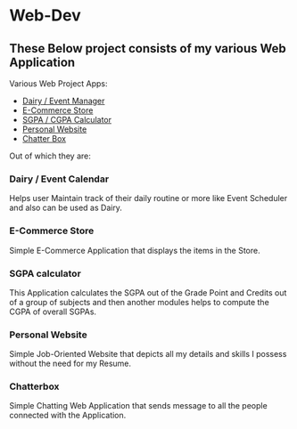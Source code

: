 # Web-Dev

## These Below project consists of my various Web Application 

Various Web Project Apps:
- [Dairy / Event Manager](#dairy-/-event-calendar)
- [E-Commerce Store](#e-commerce-store)
- [SGPA / CGPA Calculator](sgpa-calculator)
- [Personal Website](personal-website)
- [Chatter Box](chatter-box)

Out of which they are: 
### Dairy / Event Calendar
Helps user Maintain track of their daily routine or more like Event Scheduler and also can be used as Dairy.

### E-Commerce Store
Simple E-Commerce Application that displays the items in the Store.

### SGPA calculator
This Application calculates the SGPA out of the Grade Point and Credits out of a group of subjects and then another modules helps to compute the CGPA of overall SGPAs.

### Personal Website
Simple Job-Oriented Website that depicts all my details and skills I possess without the need for my Resume.

### Chatterbox
Simple Chatting Web Application that sends message to all the people connected with the Application.
